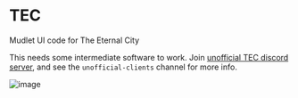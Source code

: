 # TEC
Mudlet UI code for The Eternal City

This needs some intermediate software to work. Join [unofficial TEC discord server](https://discord.gg/fevBA8j), and see the `unofficial-clients` channel for more info.

![image](https://cdn.discordapp.com/attachments/443988880396386316/613393895002341376/Untitled.png)
